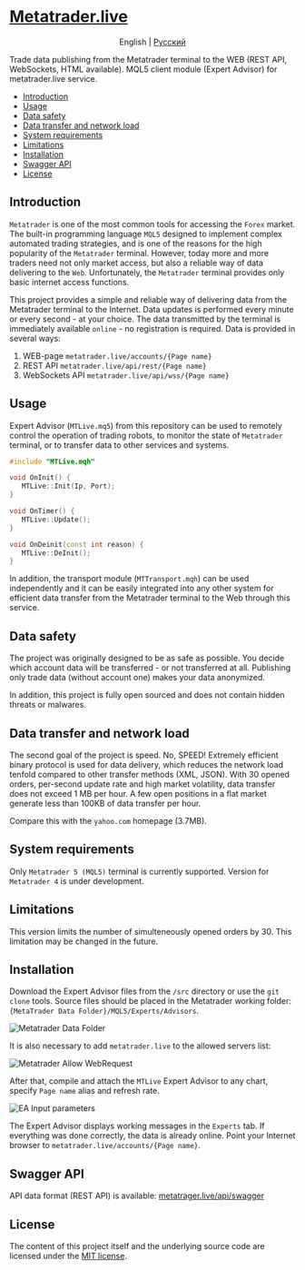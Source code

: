 # [Metatrader.live](https://metatrader.live)

<p align="center">
  <span>English</span> |
  <a href="/lang/README_ru.md">Pусский</a>
</p>

Trade data publishing from the Metatrader terminal to the WEB (REST API, WebSockets, HTML available). MQL5 client module (Expert Advisor) for metatrader.live service.

- [Introduction](/README.md#introduction)
- [Usage](/README.md#usage)
- [Data safety](/README.md#data-safety)
- [Data transfer and network load](/README.md#data-transfer-and-network-load)
- [System requirements](/README.md#system-requirements)
- [Limitations](/README.md#limitations)
- [Installation](/README.md#installation)
- [Swagger API](/README.md#swagger-api)
- [License](/README.md#license)

## Introduction
`Metatrader` is one of the most common tools for accessing the `Forex` market. The built-in programming language `MQL5` designed to implement complex automated trading strategies, and is one of the reasons for the high popularity of the `Metatrader` terminal. However, today more and more traders need not only market access, but also a reliable way of data delivering to the `Web`. Unfortunately, the `Metatrader` terminal provides only basic internet access functions.

This project provides a simple and reliable way of delivering data from the Metatrader terminal to the Internet. Data updates is performed every minute or every second - at your choice. The data transmitted by the terminal is immediately available `online` - no registration is required. Data is provided in several ways:
1. WEB-page `metatrader.live/accounts/{Page name}`
2. REST API `metatrader.live/api/rest/{Page name}`
3. WebSockets API `metatrader.live/api/wss/{Page name}`

## Usage
Expert Advisor (`MTLive.mq5`) from this repository can be used to remotely control the operation of trading robots, to monitor the state of `Metatrader` terminal, or to transfer data to other services and systems.

```cpp
#include "MTLive.mqh"

void OnInit() {
   MTLive::Init(Ip, Port);
}

void OnTimer() {
   MTLive::Update();
}

void OnDeinit(const int reason) {
   MTLive::DeInit();
}
```

In addition, the transport module (`MTTransport.mqh`) can be used independently and it can be easily integrated into any other system for efficient data transfer from the Metatrader terminal to the Web through this service.

## Data safety
The project was originally designed to be as safe as possible. You decide which account data will be transferred - or not transferred at all. Publishing only trade data (without account one) makes your data anonymized.

In addition, this project is fully open sourced and does not contain hidden threats or malwares.

## Data transfer and network load
The second goal of the project is speed. No, SPEED! Extremely efficient binary protocol is used for data delivery, which reduces the network load tenfold compared to other transfer methods (XML, JSON). With 30 opened orders, per-second update rate and high market volatility, data transfer does not exceed 1 MB per hour. A few open positions in a flat market generate less than 100KB of data transfer per hour.

Compare this with the `yahoo.com` homepage (3.7MB).

## System requirements
Only `Metatrader 5 (MQL5)` terminal is currently supported. Version for `Metatrader 4` is under development.

## Limitations
This version limits the number of simulteneously opened orders by 30. This limitation may be changed in the future.

## Installation
Download the Expert Advisor files from the `/src` directory or use the `git clone` tools. Source files should be placed in the Metatrader working folder: `{MetaTrader Data Folder}/MQL5/Experts/Advisors`.

![Metatrader Data Folder](/img/data-folder.png "Metatrader Data Folder")

It is also necessary to add `metatrader.live` to the allowed servers list:

![Metatrader Allow WebRequest](/img/allow-web-request.png "Metatrader Allow WebRequest")

After that, compile and attach the `MTLive` Expert Advisor to any chart, specify `Page name` alias and refresh rate.

![EA Input parameters](/img/input-parameters.png "EA Input parameters")

The Expert Advisor displays working messages in the `Experts` tab.
If everything was done correctly, the data is already online. Point your Internet browser to `metatrader.live/accounts/{Page name}`.

## Swagger API
API data format (REST API) is available: [metatrager.live/api/swagger](https://metatrader.live/api/swagger)

## License
The content of this project itself and the underlying source code are licensed under the [MIT license](/README.md/blob/master/LICENSE).